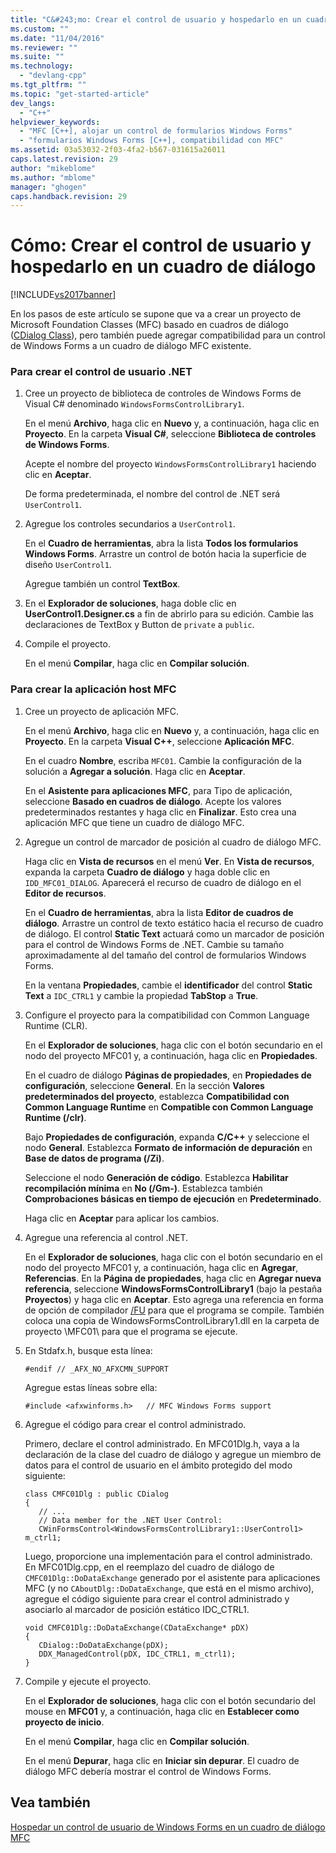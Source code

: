 ```yaml
---
title: "C&#243;mo: Crear el control de usuario y hospedarlo en un cuadro de di&#225;logo | Microsoft Docs"
ms.custom: ""
ms.date: "11/04/2016"
ms.reviewer: ""
ms.suite: ""
ms.technology: 
  - "devlang-cpp"
ms.tgt_pltfrm: ""
ms.topic: "get-started-article"
dev_langs: 
  - "C++"
helpviewer_keywords: 
  - "MFC [C++], alojar un control de formularios Windows Forms"
  - "formularios Windows Forms [C++], compatibilidad con MFC"
ms.assetid: 03a53032-2f03-4fa2-b567-031615a26011
caps.latest.revision: 29
author: "mikeblome"
ms.author: "mblome"
manager: "ghogen"
caps.handback.revision: 29
---
```

# C&#243;mo: Crear el control de usuario y hospedarlo en un cuadro de di&#225;logo
[!INCLUDE[vs2017banner](../assembler/inline/includes/vs2017banner.md)]

En los pasos de este artículo se supone que va a crear un proyecto de Microsoft Foundation Classes \(MFC\) basado en cuadros de diálogo \([CDialog Class](../mfc/reference/cdialog-class.md)\), pero también puede agregar compatibilidad para un control de Windows Forms a un cuadro de diálogo MFC existente.  
  
### Para crear el control de usuario .NET  
  
1.  Cree un proyecto de biblioteca de controles de Windows Forms de Visual C\# denominado `WindowsFormsControlLibrary1`.  
  
     En el menú **Archivo**, haga clic en **Nuevo** y, a continuación, haga clic en **Proyecto**.  En la carpeta **Visual C\#**, seleccione **Biblioteca de controles de Windows Forms**.  
  
     Acepte el nombre del proyecto `WindowsFormsControlLibrary1` haciendo clic en **Aceptar**.  
  
     De forma predeterminada, el nombre del control de .NET será `UserControl1`.  
  
2.  Agregue los controles secundarios a `UserControl1`.  
  
     En el **Cuadro de herramientas**, abra la lista **Todos los formularios Windows Forms**.  Arrastre un control de botón hacia la superficie de diseño `UserControl1`.  
  
     Agregue también un control **TextBox**.  
  
3.  En el **Explorador de soluciones**, haga doble clic en **UserControl1.Designer.cs** a fin de abrirlo para su edición.  Cambie las declaraciones de TextBox y Button de `private` a `public`.  
  
4.  Compile el proyecto.  
  
     En el menú **Compilar**, haga clic en **Compilar solución**.  
  
### Para crear la aplicación host MFC  
  
1.  Cree un proyecto de aplicación MFC.  
  
     En el menú **Archivo**, haga clic en **Nuevo** y, a continuación, haga clic en **Proyecto**.  En la carpeta **Visual C\+\+**, seleccione **Aplicación MFC**.  
  
     En el cuadro **Nombre**, escriba `MFC01`.  Cambie la configuración de la solución a **Agregar a solución**.  Haga clic en **Aceptar**.  
  
     En el **Asistente para aplicaciones MFC**, para Tipo de aplicación, seleccione **Basado en cuadros de diálogo**.  Acepte los valores predeterminados restantes y haga clic en **Finalizar**.  Esto crea una aplicación MFC que tiene un cuadro de diálogo MFC.  
  
2.  Agregue un control de marcador de posición al cuadro de diálogo MFC.  
  
     Haga clic en **Vista de recursos** en el menú **Ver**.  En **Vista de recursos**, expanda la carpeta **Cuadro de diálogo** y haga doble clic en `IDD_MFC01_DIALOG`.  Aparecerá el recurso de cuadro de diálogo en el **Editor de recursos**.  
  
     En el **Cuadro de herramientas**, abra la lista **Editor de cuadros de diálogo**.  Arrastre un control de texto estático hacia el recurso de cuadro de diálogo.  El control **Static Text** actuará como un marcador de posición para el control de Windows Forms de .NET.  Cambie su tamaño aproximadamente al del tamaño del control de formularios Windows Forms.  
  
     En la ventana **Propiedades**, cambie el **identificador** del control **Static Text** a `IDC_CTRL1` y cambie la propiedad **TabStop** a **True**.  
  
3.  Configure el proyecto para la compatibilidad con Common Language Runtime \(CLR\).  
  
     En el **Explorador de soluciones**, haga clic con el botón secundario en el nodo del proyecto MFC01 y, a continuación, haga clic en **Propiedades**.  
  
     En el cuadro de diálogo **Páginas de propiedades**, en **Propiedades de configuración**, seleccione **General**.  En la sección **Valores predeterminados del proyecto**, establezca **Compatibilidad con Common Language Runtime** en **Compatible con Common Language Runtime \(\/clr\)**.  
  
     Bajo **Propiedades de configuración**, expanda **C\/C\+\+** y seleccione el nodo **General**.  Establezca **Formato de información de depuración** en **Base de datos de programa \(\/Zi\)**.  
  
     Seleccione el nodo **Generación de código**.  Establezca **Habilitar recompilación mínima** en **No \(\/Gm\-\)**.  Establezca también **Comprobaciones básicas en tiempo de ejecución** en **Predeterminado**.  
  
     Haga clic en **Aceptar** para aplicar los cambios.  
  
4.  Agregue una referencia al control .NET.  
  
     En el **Explorador de soluciones**, haga clic con el botón secundario en el nodo del proyecto MFC01 y, a continuación, haga clic en **Agregar**, **Referencias**.  En la **Página de propiedades**, haga clic en **Agregar nueva referencia**, seleccione **WindowsFormsControlLibrary1** \(bajo la pestaña **Proyectos**\) y haga clic en **Aceptar**.  Esto agrega una referencia en forma de opción de compilador [\/FU](../build/reference/fu-name-forced-hash-using-file.md) para que el programa se compile.  También coloca una copia de WindowsFormsControlLibrary1.dll en la carpeta de proyecto \\MFC01\\ para que el programa se ejecute.  
  
5.  En Stdafx.h, busque esta línea:  
  
    ```  
    #endif // _AFX_NO_AFXCMN_SUPPORT   
    ```  
  
     Agregue estas líneas sobre ella:  
  
    ```  
    #include <afxwinforms.h>   // MFC Windows Forms support  
    ```  
  
6.  Agregue el código para crear el control administrado.  
  
     Primero, declare el control administrado.  En MFC01Dlg.h, vaya a la declaración de la clase del cuadro de diálogo y agregue un miembro de datos para el control de usuario en el ámbito protegido del modo siguiente:  
  
    ```  
    class CMFC01Dlg : public CDialog  
    {  
       // ...  
       // Data member for the .NET User Control:  
       CWinFormsControl<WindowsFormsControlLibrary1::UserControl1> m_ctrl1;  
    ```  
  
     Luego, proporcione una implementación para el control administrado.  En MFC01Dlg.cpp, en el reemplazo del cuadro de diálogo de `CMFC01Dlg::DoDataExchange` generado por el asistente para aplicaciones MFC \(y no `CAboutDlg::DoDataExchange`, que está en el mismo archivo\), agregue el código siguiente para crear el control administrado y asociarlo al marcador de posición estático IDC\_CTRL1.  
  
    ```  
    void CMFC01Dlg::DoDataExchange(CDataExchange* pDX)  
    {  
       CDialog::DoDataExchange(pDX);  
       DDX_ManagedControl(pDX, IDC_CTRL1, m_ctrl1);  
    }  
    ```  
  
7.  Compile y ejecute el proyecto.  
  
     En el **Explorador de soluciones**, haga clic con el botón secundario del mouse en **MFC01** y, a continuación, haga clic en **Establecer como proyecto de inicio**.  
  
     En el menú **Compilar**, haga clic en **Compilar solución**.  
  
     En el menú **Depurar**, haga clic en **Iniciar sin depurar**.  El cuadro de diálogo MFC debería mostrar el control de Windows Forms.  
  
## Vea también  
 [Hospedar un control de usuario de Windows Forms en un cuadro de diálogo MFC](../dotnet/hosting-a-windows-form-user-control-in-an-mfc-dialog-box.md)